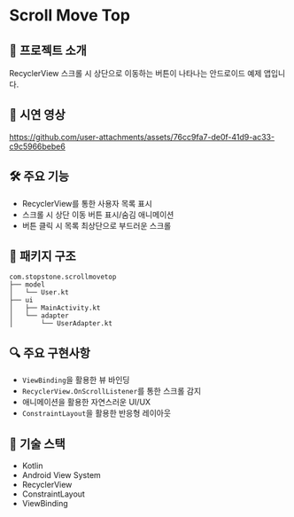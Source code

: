 # Scroll Move Top

## 📱 프로젝트 소개
RecyclerView 스크롤 시 상단으로 이동하는 버튼이 나타나는 안드로이드 예제 앱입니다.

## 🎥 시연 영상
https://github.com/user-attachments/assets/76cc9fa7-de0f-41d9-ac33-c9c5966bebe6

## 🛠 주요 기능
- RecyclerView를 통한 사용자 목록 표시
- 스크롤 시 상단 이동 버튼 표시/숨김 애니메이션
- 버튼 클릭 시 목록 최상단으로 부드러운 스크롤

## 📁 패키지 구조
```
com.stopstone.scrollmovetop
├── model
│   └── User.kt
├── ui
│   ├── MainActivity.kt
│   └── adapter
│       └── UserAdapter.kt
```

## 🔍 주요 구현사항
- `ViewBinding`을 활용한 뷰 바인딩
- `RecyclerView.OnScrollListener`를 통한 스크롤 감지
- 애니메이션을 활용한 자연스러운 UI/UX
- `ConstraintLayout`을 활용한 반응형 레이아웃

## 🎯 기술 스택
- Kotlin
- Android View System
- RecyclerView
- ConstraintLayout
- ViewBinding
